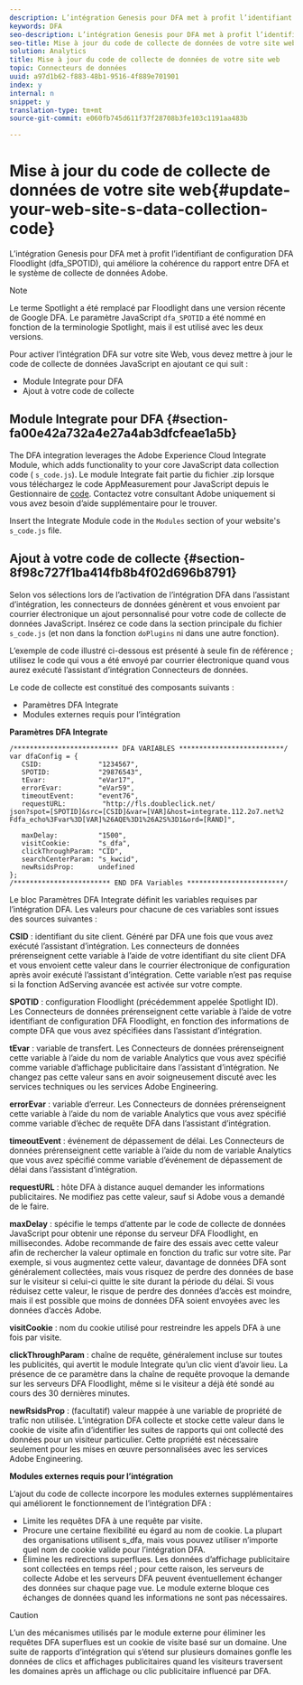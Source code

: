 ```yaml
---
description: L’intégration Genesis pour DFA met à profit l’identifiant de configuration DFA Floodlight (dfa_SPOTID), qui améliore la cohérence du rapport entre DFA et le système de collecte de données Adobe.
keywords: DFA
seo-description: L’intégration Genesis pour DFA met à profit l’identifiant de configuration DFA Floodlight (dfa_SPOTID), qui améliore la cohérence du rapport entre DFA et le système de collecte de données Adobe.
seo-title: Mise à jour du code de collecte de données de votre site web
solution: Analytics
title: Mise à jour du code de collecte de données de votre site web
topic: Connecteurs de données
uuid: a97d1b62-f883-48b1-9516-4f889e701901
index: y
internal: n
snippet: y
translation-type: tm+mt
source-git-commit: e060fb745d611f37f28708b3fe103c1191aa483b

---
```



# Mise à jour du code de collecte de données de votre site web{#update-your-web-site-s-data-collection-code}

L’intégration Genesis pour DFA met à profit l’identifiant de configuration DFA Floodlight (dfa_SPOTID), qui améliore la cohérence du rapport entre DFA et le système de collecte de données Adobe.

>[!NOTE]
>
>Le terme Spotlight a été remplacé par Floodlight dans une version récente de Google DFA. Le paramètre JavaScript `dfa_SPOTID` a été nommé en fonction de la terminologie Spotlight, mais il est utilisé avec les deux versions.

Pour activer l’intégration DFA sur votre site Web, vous devez mettre à jour le code de collecte de données JavaScript en ajoutant ce qui suit :

* Module Integrate pour DFA
* Ajout à votre code de collecte

## Module Integrate pour DFA {#section-fa00e42a732a4e27a4ab3dfcfeae1a5b}

The DFA integration leverages the Adobe Experience Cloud Integrate Module, which adds functionality to your core JavaScript data collection code ( `s_code.js`). Le module Integrate fait partie du fichier .zip lorsque vous téléchargez le code AppMeasurement pour JavaScript depuis le Gestionnaire de [code](https://marketing.adobe.com/resources/help/en_US/reference/code_manager_admin.html). Contactez votre consultant Adobe uniquement si vous avez besoin d’aide supplémentaire pour le trouver.

Insert the Integrate Module code in the `Modules` section of your website's `s_code.js` file.

## Ajout à votre code de collecte {#section-8f98c727f1ba414fb8b4f02d696b8791}

Selon vos sélections lors de l’activation de l’intégration DFA dans l’assistant d’intégration, les connecteurs de données génèrent et vous envoient par courrier électronique un ajout personnalisé pour votre code de collecte de données JavaScript. Insérez ce code dans la section principale du fichier `s_code.js` (et non dans la fonction `doPlugins` ni dans une autre fonction).

L’exemple de code illustré ci-dessous est présenté à seule fin de référence ; utilisez le code qui vous a été envoyé par courrier électronique quand vous aurez exécuté l’assistant d’intégration Connecteurs de données.

Le code de collecte est constitué des composants suivants :

* Paramètres DFA Integrate
* Modules externes requis pour l’intégration

**Paramètres DFA Integrate**

```
/************************** DFA VARIABLES **************************/ 
var dfaConfig = { 
   CSID:              "1234567", 
   SPOTID:            "29876543", 
   tEvar:             "eVar17", 
   errorEvar:         "eVar59", 
   timeoutEvent:      "event76", 
   requestURL:         "http://fls.doubleclick.net/ 
json?spot=[SPOTID]&src=[CSID]&var=[VAR]&host=integrate.112.2o7.net%2 
Fdfa_echo%3Fvar%3D[VAR]%26AQE%3D1%26A2S%3D1&ord=[RAND]", 
 
   maxDelay:          "1500", 
   visitCookie:       "s_dfa", 
   clickThroughParam: "CID", 
   searchCenterParam: "s_kwcid", 
   newRsidsProp:      undefined 
}; 
/************************ END DFA Variables ************************/ 
```

Le bloc Paramètres DFA Integrate définit les variables requises par l’intégration DFA. Les valeurs pour chacune de ces variables sont issues des sources suivantes :

**CSID** : identifiant du site client. Généré par DFA une fois que vous avez exécuté l’assistant d’intégration. Les connecteurs de données prérenseignent cette variable à l’aide de votre identifiant du site client DFA et vous envoient cette valeur dans le courrier électronique de configuration après avoir exécuté l’assistant d’intégration. Cette variable n’est pas requise si la fonction AdServing avancée est activée sur votre compte.

**SPOTID** : configuration Floodlight (précédemment appelée Spotlight ID). Les Connecteurs de données prérenseignent cette variable à l’aide de votre identifiant de configuration DFA Floodlight, en fonction des informations de compte DFA que vous avez spécifiées dans l’assistant d’intégration.

**tEvar** : variable de transfert. Les Connecteurs de données prérenseignent cette variable à l’aide du nom de variable Analytics que vous avez spécifié comme variable d’affichage publicitaire dans l’assistant d’intégration. Ne changez pas cette valeur sans en avoir soigneusement discuté avec les services techniques ou les services Adobe Engineering.

**errorEvar** : variable d’erreur. Les Connecteurs de données prérenseignent cette variable à l’aide du nom de variable Analytics que vous avez spécifié comme variable d’échec de requête DFA dans l’assistant d’intégration.

**timeoutEvent** : événement de dépassement de délai. Les Connecteurs de données prérenseignent cette variable à l’aide du nom de variable Analytics que vous avez spécifié comme variable d’événement de dépassement de délai dans l’assistant d’intégration.

**requestURL** : hôte DFA à distance auquel demander les informations publicitaires. Ne modifiez pas cette valeur, sauf si Adobe vous a demandé de le faire.

**maxDelay** : spécifie le temps d’attente par le code de collecte de données JavaScript pour obtenir une réponse du serveur DFA Floodlight, en millisecondes. Adobe recommande de faire des essais avec cette valeur afin de rechercher la valeur optimale en fonction du trafic sur votre site. Par exemple, si vous augmentez cette valeur, davantage de données DFA sont généralement collectées, mais vous risquez de perdre des données de base sur le visiteur si celui-ci quitte le site durant la période du délai. Si vous réduisez cette valeur, le risque de perdre des données d’accès est moindre, mais il est possible que moins de données DFA soient envoyées avec les données d’accès Adobe.

**visitCookie** : nom du cookie utilisé pour restreindre les appels DFA à une fois par visite.

**clickThroughParam** : chaîne de requête, généralement incluse sur toutes les publicités, qui avertit le module Integrate qu’un clic vient d’avoir lieu. La présence de ce paramètre dans la chaîne de requête provoque la demande sur les serveurs DFA Floodlight, même si le visiteur a déjà été sondé au cours des 30 dernières minutes.

**newRsidsProp** : (facultatif) valeur mappée à une variable de propriété de trafic non utilisée. L’intégration DFA collecte et stocke cette valeur dans le cookie de visite afin d’identifier les suites de rapports qui ont collecté des données pour un visiteur particulier. Cette propriété est nécessaire seulement pour les mises en œuvre personnalisées avec les services Adobe Engineering.

**Modules externes requis pour l’intégration**

L’ajout du code de collecte incorpore les modules externes supplémentaires qui améliorent le fonctionnement de l’intégration DFA :

* Limite les requêtes DFA à une requête par visite.
* Procure une certaine flexibilité eu égard au nom de cookie. La plupart des organisations utilisent s_dfa, mais vous pouvez utiliser n’importe quel nom de cookie valide pour l’intégration DFA.
* Élimine les redirections superflues. Les données d’affichage publicitaire sont collectées en temps réel ; pour cette raison, les serveurs de collecte Adobe et les serveurs DFA peuvent éventuellement échanger des données sur chaque page vue. Le module externe bloque ces échanges de données quand les informations ne sont pas nécessaires.

>[!CAUTION]
>
>L’un des mécanismes utilisés par le module externe pour éliminer les requêtes DFA superflues est un cookie de visite basé sur un domaine. Une suite de rapports d’intégration qui s’étend sur plusieurs domaines gonfle les données de clics et affichages publicitaires quand les visiteurs traversent les domaines après un affichage ou clic publicitaire influencé par DFA.

